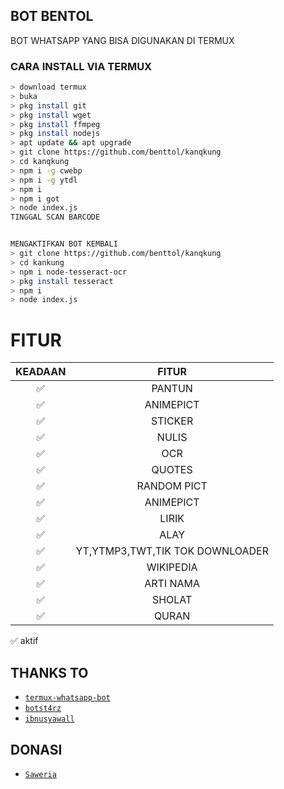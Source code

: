 ## BOT BENTOL
BOT WHATSAPP YANG BISA DIGUNAKAN DI TERMUX


### CARA INSTALL VIA TERMUX
```bash
> download termux
> buka
> pkg install git
> pkg install wget 
> pkg install ffmpeg
> pkg install nodejs
> apt update && apt upgrade
> git clone https://github.com/benttol/kanqkung
> cd kanqkung
> npm i -g cwebp
> npm i -g ytdl
> npm i
> npm i got
> node index.js
TINGGAL SCAN BARCODE


MENGAKTIFKAN BOT KEMBALI
> git clone https://github.com/benttol/kanqkung
> cd kankung
> npm i node-tesseract-ocr
> pkg install tesseract
> npm i
> node index.js
```


# FITUR

| KEADAAN       |               FITUR     |
| :-----------: | :--------------------------------:  |
|       ✅       |    PANTUN                         |
|       ✅       | ANIMEPICT                         |
|       ✅       | STICKER                           |
|       ✅       | NULIS 
|       ✅       | OCR                               |
|       ✅       | QUOTES                            |
|       ✅       | RANDOM PICT                       |
|       ✅       | ANIMEPICT                         |
|       ✅       | LIRIK                             |
|       ✅       | ALAY                              |
|       ✅       | YT,YTMP3,TWT,TIK TOK DOWNLOADER   |
|       ✅       | WIKIPEDIA                         |
|       ✅       | ARTI NAMA                         |
|       ✅       | SHOLAT                            |
|       ✅       | QURAN                             |

✅ aktif




## THANKS TO
* [`termux-whatsapp-bot`](https://github.com/fdciabdul/termux-whatsapp-bot)
* [`botst4rz`](https://github.com/Bintang73/botst4rz)
* [`ibnusyawall`](https://github.com/ibnusyawall)
## DONASI
* [`Saweria`](https://saweria.com/aditiaalfians)
